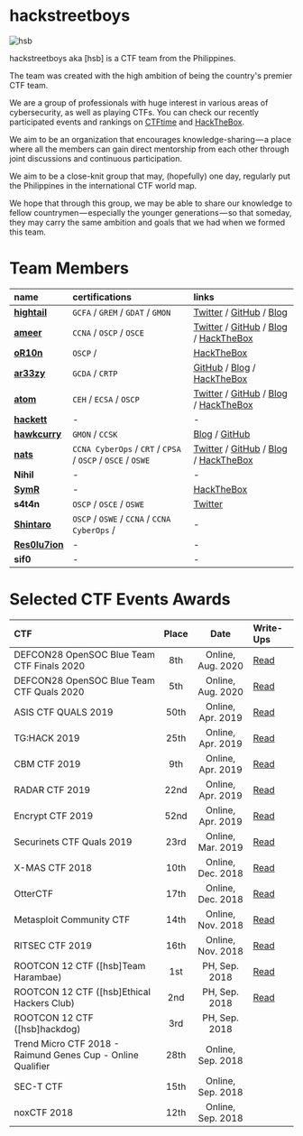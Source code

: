 # hackstreetboys

![hsb](https://i.imgur.com/X5q5l2i.jpg)

hackstreetboys aka [hsb] is a CTF team from the Philippines.

The team was created with the high ambition of being the country's premier CTF team.

We are a group of professionals with huge interest in various areas of cybersecurity, as well as playing CTFs. You can check our recently participated events and rankings on [CTFtime](https://ctftime.org/team/43377) and [HackTheBox](https://www.hackthebox.eu/home/teams/profile/1246).

We aim to be an organization that encourages knowledge-sharing — a place where all the members can gain direct mentorship from each other through joint discussions and continuous participation.

We aim to be a close-knit group that may, (hopefully) one day, regularly put the Philippines in the international CTF world map.

We hope that through this group, we may be able to share our knowledge to fellow countrymen — especially the younger generations — so that someday, they may carry the same ambition and goals that we had when we formed this team.

# Team Members

| name        | certifications          | links |
|:-------------|:------------------|:------|
| [**hightail**](https://www.linkedin.com/in/monliclican/) | `GCFA` / `GREM` / `GDAT` / `GMON` | [Twitter](https://twitter.com/mzer0n) / [GitHub](https://github.com/monliclican) / [Blog](https://medium.com/@monliclican) |
| [**ameer**](https://www.linkedin.com/in/ameerp/) | `CCNA` / `OSCP` / `OSCE`  | [Twitter](https://twitter.com/ameerpornillos) / [GitHub](https://github.com/ameerpornillos) / [Blog](https://ethicalhackers.club/) / [HackTheBox](https://www.hackthebox.eu/profile/7252) |
| [**oR10n**](https://www.linkedin.com/in/ervinjamesocampo/) | `OSCP` / | [HackTheBox](https://www.hackthebox.eu/home/users/profile/12604)  |
| [**ar33zy**](https://www.linkedin.com/in/ariz-soriano-a361ba115/) | `GCDA` / `CRTP` | [GitHub](https://github.com/ar33zy) / [Blog](https://ar33zy.hackstreetboys.ph/) / [HackTheBox](https://www.hackthebox.eu/home/users/profile/26849) |
| [**atom**](https://www.linkedin.com/in/allanjaydumanhug/) | `CEH` / `ECSA` / `OSCP` | [Twitter](https://twitter.com/@ajdumanhug) / [GitHub](https://github.com/ajdumanhug) / [Blog](https://atom.hackstreetboys.ph/) / [HackTheBox](https://www.hackthebox.eu/home/users/profile/55589) |
| [**hackett**](https://www.linkedin.com/in/jacarandang/) | - | - |
| [**hawkcurry**](https://www.linkedin.com/in/pberba/) | `GMON` /  `CCSK` | [Blog](https://pberba.github.io/) / [GitHub](https://github.com/pberba) |
| [**nats**](https://www.linkedin.com/in/nathunandwani/) | `CCNA CyberOps` / `CRT` / `CPSA` / `OSCP` / `OSCE` / `OSWE` | [Twitter](https://twitter.com/nandwaninathu) / [GitHub](https://github.com/nathunandwani) / [Blog](https://nandtech.co) / [HackTheBox](https://www.hackthebox.eu/home/users/profile/19087) |
| **Nihil** |- | -  |
| [**SymR**](https://www.linkedin.com/in/faomendoza/) | - | [HackTheBox](https://www.hackthebox.eu/home/users/profile/50201) |
| **s4t4n** | `OSCP` / `OSCE` / `OSWE` | [Twitter](https://twitter.com/s4t4n0x5f7068) |
| [**Shintaro**](https://www.linkedin.com/in/ijdpuzon/) | `OSCP` / `OSWE` / `CCNA` / `CCNA CyberOps` / | - |
| [**Res0lu7ion**](https://www.linkedin.com/in/marc-frigillana-894664102/) | - | - |
| **sif0** | - | - |

# Selected CTF Events Awards

| CTF                                       | Place      | Date                                 | Write-Ups |
|:------------------------------------------|:----------:|:-------------------------------------:|:---------|
| DEFCON28 OpenSOC Blue Team CTF Finals 2020 | 8th  |                    Online, Aug. 2020 | [Read](https://pberba.github.io/security/2020/08/11/defcon-28-blueteam-opensoc-ctf/) |  
| DEFCON28 OpenSOC Blue Team CTF Quals 2020 | 5th  |                    Online, Aug. 2020 | [Read](https://pberba.github.io/security/2020/08/11/defcon-28-blueteam-opensoc-ctf/) |    
| ASIS CTF QUALS 2019                       | 50th |                    Online, Apr. 2019 | [Read](https://medium.com/hackstreetboys/tagged/asis-ctf-2019) |
| TG:HACK 2019                              | 25th |                    Online, Apr. 2019 | [Read](https://medium.com/hackstreetboys/tagged/tghack2019) |
| CBM CTF 2019                              | 9th  |                    Online, Apr. 2019 | [Read](https://medium.com/hackstreetboys/tagged/cbmctf2019) |
| RADAR CTF 2019                            | 22nd |                    Online, Apr. 2019 | [Read](https://medium.com/hackstreetboys/tagged/radar2019) |
| Encrypt CTF 2019                          | 52nd |                    Online, Apr. 2019 | [Read](https://medium.com/hackstreetboys/tagged/encrypt2019) |
| Securinets CTF Quals 2019                 | 23rd |                    Online, Mar. 2019 | [Read](https://medium.com/hackstreetboys/tagged/securinets) |
| X-MAS CTF 2018                            | 10th |                    Online, Dec. 2018 | [Read](https://medium.com/hackstreetboys/hackstreetboys-x-mas-ctf-write-up-for-web-web-crypto-and-others-46df2a635a90) |
| OtterCTF                                  | 17th |                  Online, Dec. 2018 | [Read](https://medium.com/hackstreetboys/defcon-dfir-ctf-2018-lessons-learned-890ef781b96c) |
| Metasploit Community CTF                  | 14th |                   Online, Nov. 2018 | [Read](https://ethicalhackers.club/metasploit-community-ctf-2018-2-of-diamonds-write-up/) |
| RITSEC CTF 2019                           | 16th |                   Online, Nov. 2018 | [Read](https://medium.com/hackstreetboys/hackstreetboys-x-mas-ctf-write-up-for-web-web-crypto-and-others-46df2a635a90) |
| ROOTCON 12 CTF ([hsb]Team Harambae)       | 1st  |             PH, Sep. 2018 | [Read](https://medium.com/hackstreetboys/tagged/rootcon) |
| ROOTCON 12 CTF ([hsb]Ethical Hackers Club)| 2nd  |    PH, Sep. 2018 | [Read](https://medium.com/hackstreetboys/tagged/rootcon) |
| ROOTCON 12 CTF ([hsb]hackdog)             | 3rd  |              PH, Sep. 2018 |
| Trend Micro CTF 2018 - Raimund Genes Cup - Online Qualifier | 28th | Online, Sep. 2018 |
| SEC-T CTF                                 | 15th |                   Online, Sep. 2018 |
| noxCTF 2018                               | 12th |                   Online, Sep. 2018 |

